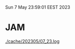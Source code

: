 Sun  7 May 23:59:01 EEST 2023
# JAM
<a href='./cache/202305/07_23.log'>./cache/202305/07_23.log</a>
